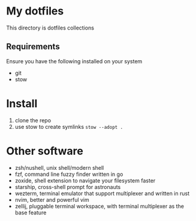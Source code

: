 # My dotfiles

This directory is dotfiles collections

## Requirements

Ensure you have the following installed on your system

- git
- stow

# Install

1. clone the repo
2. use stow to create symlinks `stow --adopt .`

# Other software

- zsh/nushell, unix shell/modern shell
- fzf, command line fuzzy finder written in go
- zoxide, shell extension to navigate your filesystem faster
- starship, cross-shell prompt for astronauts
- wezterm, terminal emulator that support multiplexer and written in rust
- nvim, better and powerful vim
- zellij, pluggable terminal workspace, with terminal multiplexer as the base feature
